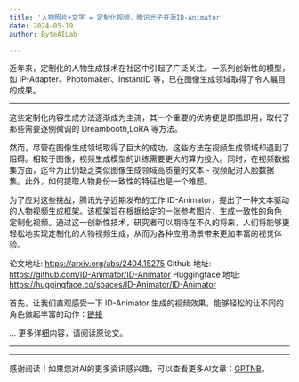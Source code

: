 ```yaml
---
title: '人物照片+文字 = 定制化视频，腾讯光子开源ID-Animator'
date: 2024-05-19
author: ByteAILab

---
```


近年来，定制化的人物生成技术在社区中引起了广泛关注。一系列创新性的模型，如 IP-Adapter、Photomaker、InstantID 等，已在图像生成领域取得了令人瞩目的成果。

---
这些定制化内容生成方法逐渐成为主流，其一个重要的优势便是即插即用，取代了那些需要逐例微调的 Dreambooth,LoRA 等方法。

然而，尽管在图像生成领域取得了巨大的成功，这些方法在视频生成领域却遇到了阻碍。相较于图像，视频生成模型的训练需要更大的算力投入。同时，在视频数据集方面，迄今为止仍缺乏类似图像生成领域高质量的文本 - 视频配对人脸数据集。此外，如何提取人物身份一致性的特征也是一个难题。

为了应对这些挑战，腾讯光子近期发布的工作 ID-Animator，提出了一种文本驱动的人物视频生成框架。该框架旨在根据给定的一张参考图片，生成一致性的角色 定制化视频。通过这一创新性技术，研究者可以期待在不久的将来，人们将能够更轻松地实现定制化的人物视频生成，从而为各种应用场景带来更加丰富的视觉体验。

论文地址: https://arxiv.org/abs/2404.15275
Github 地址: https://github.com/ID-Animator/ID-Animator
Huggingface 地址: https://huggingface.co/spaces/ID-Animator/ID-Animator

首先，让我们直观感受一下 ID-Animator 生成的视频效果，能够轻松的让不同的角色做起丰富的动作：[链接](https://mp.weixin.qq.com/s/OVbQhR_bG8ZnNE8xMDrC4w)

...
更多详细内容，请阅读原论文。

---
---
感谢阅读！如果您对AI的更多资讯感兴趣，可以查看更多AI文章：[GPTNB](https://gptnb.com)。